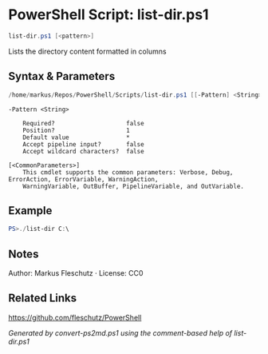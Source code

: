 # PowerShell Script: list-dir.ps1
```powershell
list-dir.ps1 [<pattern>]
```

Lists the directory content formatted in columns

## Syntax & Parameters
```powershell
/home/markus/Repos/PowerShell/Scripts/list-dir.ps1 [[-Pattern] <String>] [<CommonParameters>]
```

```
-Pattern <String>
    
    Required?                    false
    Position?                    1
    Default value                *
    Accept pipeline input?       false
    Accept wildcard characters?  false
```

```
[<CommonParameters>]
    This cmdlet supports the common parameters: Verbose, Debug, ErrorAction, ErrorVariable, WarningAction, 
    WarningVariable, OutBuffer, PipelineVariable, and OutVariable.
```

## Example
```powershell
PS>./list-dir C:\
```


## Notes
Author: Markus Fleschutz · License: CC0

## Related Links
https://github.com/fleschutz/PowerShell

*Generated by convert-ps2md.ps1 using the comment-based help of list-dir.ps1*
